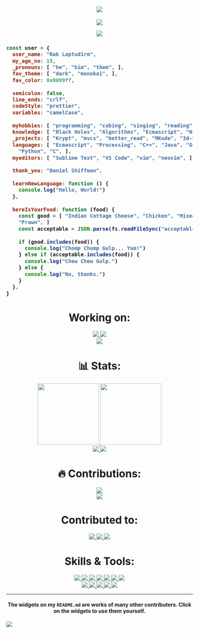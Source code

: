 <h1 align="center">
  <a href="https://git.io/typing-svg">
    <img src="https://readme-typing-svg.herokuapp.com/?lines=Hello,+World!;My+name+is+Rak+Laptudirm.;Welcome+to+my+profile!&center=true&size=27">
  </a>
</h1>

<p align="center">
  <img src="https://github.com/raklaptudirm/raklaptudirm/blob/main/robot.svg">
</p>

<p align="center">
  <a href="https://github.com/ryo-ma/github-profile-trophy">
    <img src="https://github-profile-trophy.vercel.app/?username=raklaptudirm&theme=monokai&column=8&no-frame=true&no-bg=true">
  </a>
</p>

<h3>
  
```js
const user = {
  user_name: "Rak Laptudirm",
  my_age_no: 15,
  _pronouns: [ "he", "him", "them", ],
  fav_theme: [ "dark", "monokai", ],
  fav_color: 0x0099ff,
  
  semicolon: false,
  line_ends: "crlf",
  codeStyle: "prettier",
  variables: "camelCase",
  
  myhobbies: [ "programming", "cubing", "singing", "reading", "gaining knowledge", ],
  knowledge: [ "Black Holes", "Algorithms", "Ecmascript", "Numbers", "Tic-Tac-Toe", ],
  _projects: [ "Krypt", "mvcs", "better_read", "MKode", "3d-Engine", "Precise.js", ],  
  languages: [ "Ecmascript", "Processing", "C++", "Java", "Go", "Rust", "Typescript",
    "Python", "C", ],
  myeditors: [ "Sublime Text", "VS Code", "vim", "neovim", ],
  
  thank_you: "Daniel Shiffman",
  
  learnNewLanguage: function () {
    console.log("Hello, World!")
  },
  
  hereIsYourFood: function (food) {
    const good = [ "Indian Cottage Cheese", "Chicken", "Mixed Noodles", "Good Fish", 
    "Prawn", ]
    const acceptable = JSON.parse(fs.readFileSync("acceptableFoods.json"))
    
    if (good.includes(food)) {
      console.log("Chomp Chomp Gulp... Yum!")
    } else if (acceptable.includes(food)) {
      console.log("Chew Chew Gulp.")
    } else {
      console.log("No, thanks.")
    }
  },
}
```
</h3>

<h1 align="center"> Working on: </h1>
<p align="center">
  <a href="https://github.com/raklaptudirm/brainfuck">
    <img src="https://github-readme-stats.vercel.app/api/pin/?username=raklaptudirm&repo=brainfuck&bg_color=0d1117&text_color=FFF&border_color=444">
  </a>
  <a href="https://github.com/raklaptudirm/Quote">
    <img src="https://github-readme-stats.vercel.app/api/pin/?username=raklaptudirm&repo=Quote&bg_color=0d1117&text_color=FFF&border_color=444">
  </a>
  <br>
  <a href="https://github.com/TheAlgorithms/Javascript">
    <img src="https://github-readme-stats.vercel.app/api/pin/?username=TheAlgorithms&repo=Javascript&bg_color=0d1117&text_color=FFF&border_color=444">
  </a>
</p>

<h1 align="center"> 📊 Stats: </h1>

<p align="center">
  <a href="https://github.com/anuraghazra/github-readme-stats">
    <img src="https://github-readme-stats.vercel.app/api?username=raklaptudirm&show_icons=true&bg_color=0d1117&text_color=FFF&border_color=444" height="165">
  </a>
  <a href="https://github.com/anuraghazra/github-readme-stats">
    <img src="https://github-readme-stats.vercel.app/api/top-langs/?username=raklaptudirm&layout=compact&bg_color=0d1117&text_color=FFF&border_color=444"  height="165">
  </a>
  <br>
  <a href="https://github.com/anuraghazra/github-readme-stats">
    <img src="https://github-readme-stats.vercel.app/api/wakatime?username=raklaptudirm&bg_color=0d1117&text_color=FFF&border_color=444">
  </a>
  <a href="https://wakatime.com">
    <img src="https://wakatime.com/share/@raklaptudirm/bf98f6a7-04b0-4a13-af33-8f1243fe0cfe.png" />
  </a>
</p>
<h1 align="center"> 🔥 Contributions: </h1>
<p align="center">
  <a href="https://git.io/streak-stats">
    <img src="http://github-readme-streak-stats.herokuapp.com?user=raklaptudirm&theme=react&background=0d1117&border=666">
  </a>
  <br>
  <a href="https://github.com/Ashutosh00710/github-readme-activity-graph">
    <img src="https://activity-graph.herokuapp.com/graph?username=raklaptudirm&theme=react-dark&hide_border=true">
  </a>
</p>

<h1 align="center"> Contributed to: </h1>
<p align="center">
  <a href="https://github.com/antfu/1990-script">
    <img src="https://github-readme-stats.vercel.app/api/pin/?username=antfu&repo=1990-script&bg_color=0d1117&text_color=FFF&border_color=444">
  </a>
  <a href="https://github.com/abhisheknaiidu/awesome-github-profile-readme">
    <img src="https://github-readme-stats.vercel.app/api/pin/?username=abhisheknaiidu&repo=awesome-github-profile-readme&bg_color=0d1117&text_color=FFF&border_color=444">
  </a>
  <a href="https://github.com/TheAlgorithms/Javascript">
    <img src="https://github-readme-stats.vercel.app/api/pin/?username=TheAlgorithms&repo=Javascript&bg_color=0d1117&text_color=FFF&border_color=444">
  </a>
</p>    

<h1 align="center"> Skills & Tools: </h1>

<p align="center">
  <a href="https://www.javascript.com/">
    <img src="https://img.shields.io/badge/JavaScript-323330?style=for-the-badge&logo=javascript&logoColor=F7DF1E">
  </a>
    <a href="https://html.com/">
    <img src="https://img.shields.io/badge/HTML-E34F26?style=for-the-badge&logo=HTML5&logoColor=white">
  </a>
    <a href="https://www.w3schools.com/css/">
    <img src="https://img.shields.io/badge/CSS-1572B6?style=for-the-badge&logo=CSS3&logoColor=white">
  </a>
    <a href="https://www.cplusplus.com/doc/tutorial/">
    <img src="https://img.shields.io/badge/C%2B%2B-00599C?style=for-the-badge&logo=C%2B%2B&logoColor=white">
  </a>
    <a href="https://nodejs.org/en/">
    <img src="https://img.shields.io/badge/NODE.JS-339933?style=for-the-badge&logo=Node.js&logoColor=white">
  </a>
    <a href="https://www.json.org/json-en.html">
    <img src="https://img.shields.io/badge/JSON-000000?style=for-the-badge&logo=JSON&logoColor=white">
  </a>
  <a href="https://www.sublimetext.com/">
    <img src="https://img.shields.io/badge/sublime%20text-FF9800?&style=for-the-badge&logo=sublime-text&logoColor=white">
  </a>
  <br>
  <a href="https://code.visualstudio.com/">
    <img src="https://img.shields.io/badge/VS%20Code-007ACC?&style=for-the-badge&logo=visual-studio-code&logoColor=white">
  </a>
  <a href="https://www.google.com/intl/en_in/chrome/">
    <img src="https://img.shields.io/badge/google%20chrome-4285F4?&style=for-the-badge&logo=google%20chrome&logoColor=white">
  </a>
  <a href="https://git-scm.com/">
    <img src="https://img.shields.io/badge/git-F05032?&style=for-the-badge&logo=git&logoColor=white">
  </a>
  <a href="https://reactjs.org/">
    <img src="https://img.shields.io/badge/react-61DAFB?&style=for-the-badge&logo=react&logoColor=121212">
  </a>
  <a href="https://www.sqlite.org/index.html">
    <img src="https://img.shields.io/badge/sqlite-003B57?&style=for-the-badge&logo=sqlite&logoColor=white">
  </a>
</p>

<hr>

<h4 align="center"> The widgets on my <code>README.md</code> are works of many other contributers. Click on the widgets to use them yourself. </h4>

<a href="https://github.com/ESKYoung/shields-io-visitor-counter">
  <img src="https://shields-io-visitor-counter.herokuapp.com/badge?page=raklaptudirm.raklaptudirm&style=for-the-badge">
<a>

